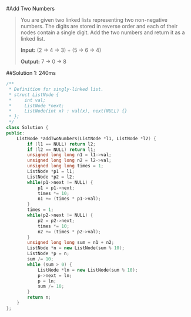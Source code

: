 #Add Two Numbers
>You are given two linked lists representing two non-negative numbers. The digits are stored in reverse order and each of their nodes contain a single digit. Add the two numbers and return it as a linked list.
>
>**Input:** (2 -> 4 -> 3) + (5 -> 6 -> 4)
>
>**Output:** 7 -> 0 -> 8

##Solution 1: 240ms
```C++
/**
 * Definition for singly-linked list.
 * struct ListNode {
 *     int val;
 *     ListNode *next;
 *     ListNode(int x) : val(x), next(NULL) {}
 * };
 */
class Solution {
public:
    ListNode *addTwoNumbers(ListNode *l1, ListNode *l2) {
        if (l1 == NULL) return l2;
        if (l2 == NULL) return l1;
        unsigned long long n1 = l1->val;
        unsigned long long n2 = l2->val;
        unsigned long long times = 1;
        ListNode *p1 = l1;
        ListNode *p2 = l2;
        while(p1->next != NULL) {
            p1 = p1->next;
            times *= 10;
            n1 += (times * p1->val);
        }
        times = 1;
        while(p2->next != NULL) {
            p2 = p2->next;
            times *= 10;
            n2 += (times * p2->val);
        }
        unsigned long long sum = n1 + n2;
        ListNode *n = new ListNode(sum % 10);
        ListNode *p = n;
        sum /= 10;
        while (sum > 0) {
            ListNode *ln = new ListNode(sum % 10);
            p->next = ln;
            p = ln;
            sum /= 10;
        }
        return n;
    }
};
```
